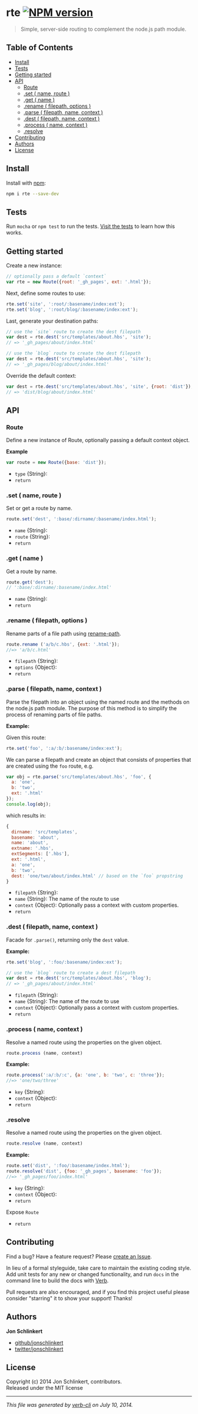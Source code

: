 # rte [![NPM version](https://badge.fury.io/js/rte.png)](http://badge.fury.io/js/rte)

> Simple, server-side routing to complement the node.js path module.

## Table of Contents

<!-- toc -->
* [Install](#install)
* [Tests](#tests)
* [Getting started](#getting-started)
* [API](#api)
  * [Route](#route)
  * [.set ( name, route )](#set-name-route)
  * [.get ( name )](#get-name)
  * [.rename ( filepath, options )](#rename-filepath-options)
  * [.parse ( filepath, name, context )](#parse-filepath-name-context)
  * [.dest ( filepath, name, context )](#dest-filepath-name-context)
  * [.process ( name, context )](#process-name-context)
  * [.resolve](#resolve)
* [Contributing](#contributing)
* [Authors](#authors)
* [License](#license)

<!-- toc stop -->
## Install
Install with [npm](npmjs.org):

```bash
npm i rte --save-dev
```

## Tests

Run `mocha` or `npm test` to run the tests. [Visit the tests](test) to learn how this works.

## Getting started

Create a new instance:

```js
// optionally pass a default `context`
var rte = new Route({root: '_gh_pages', ext: '.html'});
```

Next, define some routes to use:

```js
rte.set('site', ':root/:basename/index:ext');
rte.set('blog', ':root/blog/:basename/index:ext');
```

Last, generate your destination paths:

```js
// use the `site` route to create the dest filepath
var dest = rte.dest('src/templates/about.hbs', 'site');
// => '_gh_pages/about/index.html'

// use the `blog` route to create the dest filepath
var dest = rte.dest('src/templates/about.hbs', 'site');
// => '_gh_pages/blog/about/index.html'
```

Override the default context:

```js
var dest = rte.dest('src/templates/about.hbs', 'site', {root: 'dist'});
// => 'dist/blog/about/index.html'
```

## API
### Route

Define a new instance of Route, optionally passing a default context object.

**Example**

```js
var route = new Route({base: 'dist'});
```

* `type` {String}:  
* `return`  


### .set ( name, route )

Set or get a route by name.

```js
route.set('dest', ':base/:dirname/:basename/index.html');
```

* `name` {String}:  
* `route` {String}:  
* `return`  


### .get ( name )

Get a route by name.

```js
route.get('dest');
// ':base/:dirname/:basename/index.html'
```

* `name` {String}:  
* `return`  


### .rename ( filepath, options )

Rename parts of a file path using [rename-path](https://github.com/jonschlinkert/rename-path).

```js
route.rename ('a/b/c.hbs', {ext: '.html'});
//=> 'a/b/c.html'
```

* `filepath` {String}:  
* `options` {Object}:  
* `return`  


### .parse ( filepath, name, context )

Parse the filepath into an object using the named route and the methods
on the node.js path module. The purpose of this method is to simplify
the process of renaming parts of file paths.

**Example:**

Given this route:

```js
rte.set('foo', ':a/:b/:basename/index:ext');
```

We can parse a filepath and create an object that consists of properties that are created using the `foo` route, e.g.

```js
var obj = rte.parse('src/templates/about.hbs', 'foo', {
  a: 'one',
  b: 'two',
  ext: '.html'
});
console.log(obj);
```

which results in:

```js
{
  dirname: 'src/templates',
  basename: 'about',
  name: 'about',
  extname: '.hbs',
  extSegments: ['.hbs'],
  ext: '.html',
  a: 'one',
  b: 'two',
  dest: 'one/two/about/index.html' // based on the `foo` propstring
}
```

* `filepath` {String}:  
* `name` {String}: The name of the route to use 
* `context` {Object}: Optionally pass a context with custom properties. 
* `return`  


### .dest ( filepath, name, context )

Facade for `.parse()`, returning only the `dest` value.

**Example:**

```js
rte.set('blog', ':foo/:basename/index:ext');

// use the `blog` route to create a dest filepath
var dest = rte.dest('src/templates/about.hbs', 'blog');
// => '_gh_pages/about/index.html'
```

* `filepath` {String}:  
* `name` {String}: The name of the route to use 
* `context` {Object}: Optionally pass a context with custom properties. 
* `return`  


### .process ( name, context )

Resolve a named route using the properties on the given object.

```js
route.process (name, context)
```
**Example:**

```js
route.process(':a/:b/:c', {a: 'one', b: 'two', c: 'three'});
//=> 'one/two/three'
```

* `key` {String}:  
* `context` {Object}:  
* `return`  


### .resolve

Resolve a named route using the properties on the given object.

```js
route.resolve (name, context)
```

**Example:**

```js
route.set('dist', ':foo/:basename/index.html');
route.resolve('dist', {foo: '_gh_pages', basename: 'foo'});
//=> '_gh_pages/foo/index.html'
```

* `key` {String}:  
* `context` {Object}:  
* `return`  


Expose `Route`

* `return`

## Contributing
Find a bug? Have a feature request? Please [create an Issue](https://github.com/jonschlinkert/rte/issues).

In lieu of a formal styleguide, take care to maintain the existing coding style. Add unit tests for any new or changed functionality,
and run `docs` in the command line to build the docs with [Verb](https://github.com/assemble/verb).

Pull requests are also encouraged, and if you find this project useful please consider "starring" it to show your support! Thanks!

## Authors

**Jon Schlinkert**
 
+ [github/jonschlinkert](https://github.com/jonschlinkert)
+ [twitter/jonschlinkert](http://twitter.com/jonschlinkert) 

## License
Copyright (c) 2014 Jon Schlinkert, contributors.  
Released under the MIT license

***

_This file was generated by [verb-cli](https://github.com/assemble/verb-cli) on July 10, 2014._